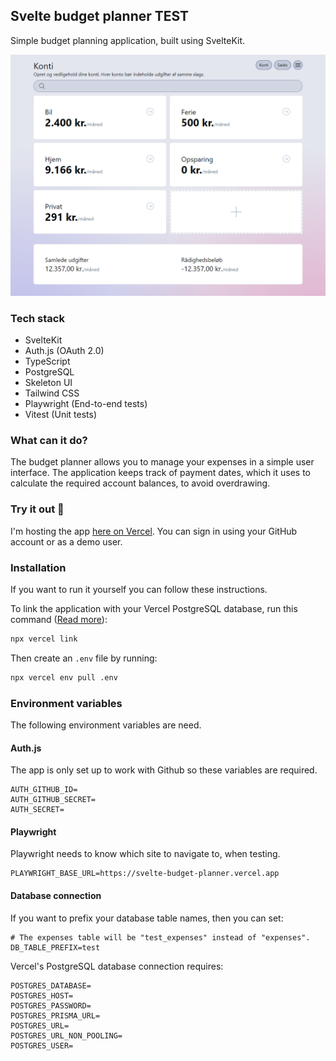 ## Svelte budget planner TEST

Simple budget planning application, built using SvelteKit.

<img src="screenshot_01.png" alt="Screenshot of the accounts page">

### Tech stack

- SvelteKit
- Auth.js (OAuth 2.0)
- TypeScript
- PostgreSQL
- Skeleton UI
- Tailwind CSS
- Playwright (End-to-end tests)
- Vitest (Unit tests)

### What can it do?

The budget planner allows you to manage your expenses in a simple user interface. The application keeps track of payment dates, which it uses to calculate the required account balances, to avoid overdrawing.

### Try it out 🚀

I'm hosting the app [here on Vercel](https://svelte-budget-planner.vercel.app/). You can sign in using your GitHub account or as a demo user.

### Installation

If you want to run it yourself you can follow these instructions.

To link the application with your Vercel PostgreSQL database, run this command
([Read more](https://vercel.com/docs/cli)):

```bash
npx vercel link
```

Then create an `.env` file by running:

```bash
npx vercel env pull .env
```

### Environment variables

The following environment variables are need.

#### Auth.js

The app is only set up to work with Github so these variables are required.

```
AUTH_GITHUB_ID=
AUTH_GITHUB_SECRET=
AUTH_SECRET=
```

#### Playwright

Playwright needs to know which site to navigate to, when testing.

```
PLAYWRIGHT_BASE_URL=https://svelte-budget-planner.vercel.app
```

#### Database connection

If you want to prefix your database table names, then you can set:

```
# The expenses table will be "test_expenses" instead of "expenses".
DB_TABLE_PREFIX=test
```

Vercel's PostgreSQL database connection requires:

```
POSTGRES_DATABASE=
POSTGRES_HOST=
POSTGRES_PASSWORD=
POSTGRES_PRISMA_URL=
POSTGRES_URL=
POSTGRES_URL_NON_POOLING=
POSTGRES_USER=
```
